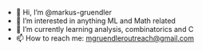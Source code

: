 - 👋 Hi, I’m @markus-gruendler
- 👀 I’m interested in anything ML and Math related
- 🌱 I’m currently learning analysis, combinatorics and C
- 📫 How to reach me: mgruendleroutreach@gmail.com

<!---
markus-gruendler/markus-gruendler is a ✨ special ✨ repository because its `README.md` (this file) appears on your GitHub profile.
You can click the Preview link to take a look at your changes.
--->
